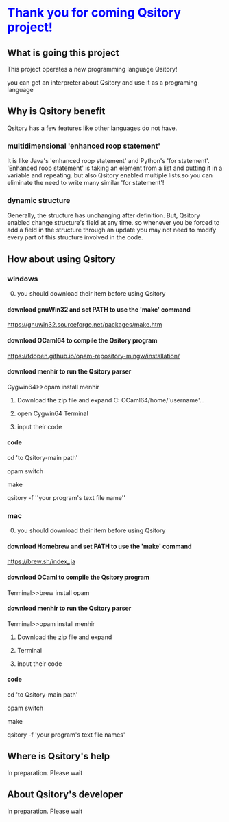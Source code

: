 # <span style="color: blue; ">Thank you for coming Qsitory project!</span>

## What is going this project

This project operates a new programming language Qsitory!

you can get an interpreter about Qsitory and use it as a programing language

## Why is Qsitory benefit

Qsitory has a few features like other languages do not have.

### multidimensional 'enhanced roop statement'

It is like Java's 'enhanced roop statement' and Python's 'for statement'.
'Enhanced roop statement' is taking an element from a list and putting it in a variable and repeating. but also Qsitory enabled multiple lists.so you can eliminate the need to write many similar 'for statement'!

### dynamic structure

Generally, the structure has unchanging after definition. But, Qsitory enabled change structure's field at any time. so whenever you be forced to add a field in the structure through an update you may not need to modify every part of this structure involved in the code.

## How about using Qsitory

### windows

0. you should download their item before using Qsitory

#### download gnuWin32 and set PATH to use the 'make' command

https://gnuwin32.sourceforge.net/packages/make.htm

#### download OCaml64 to compile the Qsitory program

https://fdopen.github.io/opam-repository-mingw/installation/

#### download menhir to run the Qsitory parser

Cygwin64>>opam install menhir

1. Download the zip file and expand C: OCaml64/home/'username'...

2. open Cygwin64 Terminal

3. input their code

#### code
   cd 'to Qsitory-main path'
   
  opam switch
  
   make
   
   qsitory -f ''your program's text file name''

### mac

0. you should download their item before using Qsitory

#### download Homebrew and set PATH to use the 'make' command

https://brew.sh/index_ja

#### download OCaml to compile the Qsitory program

Terminal>>brew install opam

#### download menhir to run the Qsitory parser

Terminal>>opam install menhir

1. Download the zip file and expand

2. Terminal

3. input their code

#### code
   cd 'to Qsitory-main path'
   
  opam switch
  
   make
   
   qsitory -f 'your program's text file names'

## Where is Qsitory's help

In preparation. Please wait

## About Qsitory's developer

In preparation. Please wait